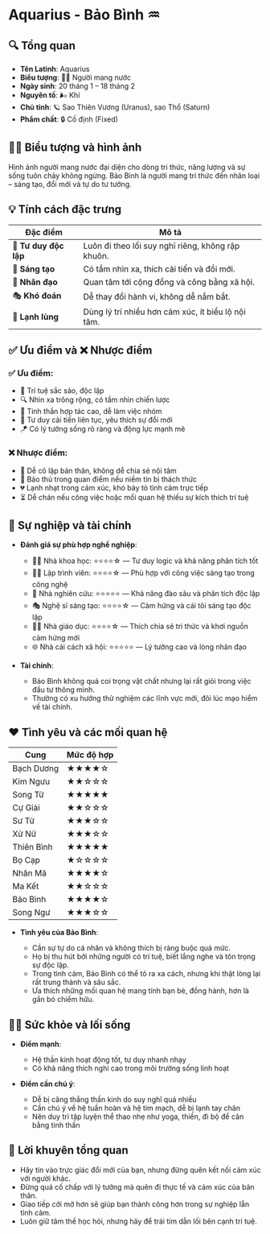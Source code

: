 # Aquarius - Bảo Bình ♒️

## 🔍 Tổng quan

* **Tên Latinh**: Aquarius
* **Biểu tượng**: 👨‍🚿 Người mang nước
* **Ngày sinh**: 20 tháng 1 – 18 tháng 2
* **Nguyên tố**: 🌬️ Khí
* **Chủ tinh**: 🪐 Sao Thiên Vương (Uranus), sao Thổ (Saturn)
* **Phẩm chất**: 🔒 Cố định (Fixed)

## 🧑‍🎨 Biểu tượng và hình ảnh

Hình ảnh người mang nước đại diện cho dòng tri thức, năng lượng và sự sống tuôn chảy không ngừng. Bảo Bình là người mang tri thức đến nhân loại – sáng tạo, đổi mới và tự do tư tưởng.

## 💡 Tính cách đặc trưng

| Đặc điểm              | Mô tả                                              |
| --------------------- | -------------------------------------------------- |
| 🤯 **Tư duy độc lập** | Luôn đi theo lối suy nghĩ riêng, không rập khuôn.  |
| 🎨 **Sáng tạo**       | Có tầm nhìn xa, thích cải tiến và đổi mới.         |
| 🤝 **Nhân đạo**       | Quan tâm tới cộng đồng và công bằng xã hội.        |
| 🎭 **Khó đoán**       | Dễ thay đổi hành vi, không dễ nắm bắt.             |
| 🧊 **Lạnh lùng**      | Dùng lý trí nhiều hơn cảm xúc, ít biểu lộ nội tâm. |

## ✅ Ưu điểm và ❌ Nhược điểm

### ✅ Ưu điểm:

* 🧠 Trí tuệ sắc sảo, độc lập
* 🔍 Nhìn xa trông rộng, có tầm nhìn chiến lược
* 👥 Tinh thần hợp tác cao, dễ làm việc nhóm
* 🔄 Tư duy cải tiến liên tục, yêu thích sự đổi mới
* 🪁 Có lý tưởng sống rõ ràng và động lực mạnh mẽ

### ❌ Nhược điểm:

* 🚪 Dễ cô lập bản thân, không dễ chia sẻ nội tâm
* 🧱 Bảo thủ trong quan điểm nếu niềm tin bị thách thức
* 💔 Lạnh nhạt trong cảm xúc, khó bày tỏ tình cảm trực tiếp
* ⏳ Dễ chán nếu công việc hoặc mối quan hệ thiếu sự kích thích trí tuệ

## 💼 Sự nghiệp và tài chính

* **Đánh giá sự phù hợp nghề nghiệp**:

  * 👨‍🔬 Nhà khoa học: ⭐⭐⭐⭐☆ — Tư duy logic và khả năng phân tích tốt
  * 👩‍💻 Lập trình viên: ⭐⭐⭐⭐☆ — Phù hợp với công việc sáng tạo trong công nghệ
  * 🧠 Nhà nghiên cứu: ⭐⭐⭐⭐⭐ — Khả năng đào sâu và phân tích độc lập
  * 🎭 Nghệ sĩ sáng tạo: ⭐⭐⭐⭐☆ — Cảm hứng và cái tôi sáng tạo độc lập
  * 🧑‍🏫 Nhà giáo dục: ⭐⭐⭐⭐☆ — Thích chia sẻ tri thức và khơi nguồn cảm hứng mới
  * 🌐 Nhà cải cách xã hội: ⭐⭐⭐⭐⭐ — Lý tưởng cao và lòng nhân đạo

* **Tài chính**:

  * Bảo Bình không quá coi trọng vật chất nhưng lại rất giỏi trong việc đầu tư thông minh.
  * Thường có xu hướng thử nghiệm các lĩnh vực mới, đôi lúc mạo hiểm về tài chính.

## ❤️ Tình yêu và các mối quan hệ

| Cung       | Mức độ hợp |
| ---------- | ---------- |
| Bạch Dương | ★★★★☆      |
| Kim Ngưu   | ★★☆☆☆      |
| Song Tử    | ★★★★★      |
| Cự Giải    | ★★☆☆☆      |
| Sư Tử      | ★★★☆☆      |
| Xử Nữ      | ★★★☆☆      |
| Thiên Bình | ★★★★★      |
| Bọ Cạp     | ★☆☆☆☆      |
| Nhân Mã    | ★★★★☆      |
| Ma Kết     | ★★☆☆☆      |
| Bảo Bình   | ★★★★☆      |
| Song Ngư   | ★★★☆☆      |

* **Tình yêu của Bảo Bình**:

  * Cần sự tự do cá nhân và không thích bị ràng buộc quá mức.
  * Họ bị thu hút bởi những người có trí tuệ, biết lắng nghe và tôn trọng sự độc lập.
  * Trong tình cảm, Bảo Bình có thể tỏ ra xa cách, nhưng khi thật lòng lại rất trung thành và sâu sắc.
  * Ưa thích những mối quan hệ mang tính bạn bè, đồng hành, hơn là gắn bó chiếm hữu.

## 🧘‍♂️ Sức khỏe và lối sống

* **Điểm mạnh**:

  * Hệ thần kinh hoạt động tốt, tư duy nhanh nhạy
  * Có khả năng thích nghi cao trong môi trường sống linh hoạt

* **Điểm cần chú ý**:

  * Dễ bị căng thẳng thần kinh do suy nghĩ quá nhiều
  * Cần chú ý về hệ tuần hoàn và hệ tim mạch, dễ bị lạnh tay chân
  * Nên duy trì tập luyện thể thao nhẹ như yoga, thiền, đi bộ để cân bằng tinh thần

## 🌟 Lời khuyên tổng quan

* Hãy tin vào trực giác đổi mới của bạn, nhưng đừng quên kết nối cảm xúc với người khác.
* Đừng quá cố chấp với lý tưởng mà quên đi thực tế và cảm xúc của bản thân.
* Giao tiếp cởi mở hơn sẽ giúp bạn thành công hơn trong sự nghiệp lẫn tình cảm.
* Luôn giữ tâm thế học hỏi, nhưng hãy để trái tim dẫn lối bên cạnh trí tuệ.
